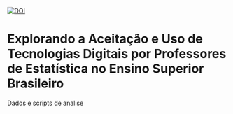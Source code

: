 [![DOI](https://zenodo.org/badge/816996167.svg)](https://zenodo.org/doi/10.5281/zenodo.12117483)

# Explorando a Aceitação e Uso de Tecnologias Digitais por Professores de Estatística no Ensino Superior Brasileiro

Dados e scripts de analise
